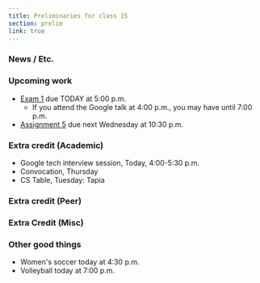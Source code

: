 ```yaml
---
title: Preliminaries for class 15
section: prelim 
link: true
---
```

### News / Etc.

### Upcoming work

* [Exam 1](../exams/exam01) due TODAY at 5:00 p.m.
    * If you attend the Google talk at 4:00 p.m., you may have until
      7:00 p.m.
* [Assignment 5](../assignments/assignment05) due next Wednesday at 10:30 p.m.

### Extra credit (Academic)

* Google tech interview session, Today, 4:00-5:30 p.m.
* Convocation, Thursday
* CS Table, Tuesday: Tapia

### Extra credit (Peer)

### Extra Credit (Misc)

### Other good things

* Women's soccer today at 4:30 p.m.
* Volleyball today at 7:00 p.m.
